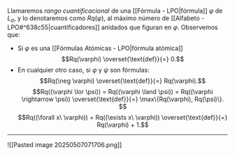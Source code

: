 Llamaremos _rango cuantificacional_ de una [[Fórmula - LPO|fórmula]] $\varphi$ de $L_{\sigma}$, y lo denotaremos como $Rq(\varphi)$, al máximo número de [[Alfabeto - LPO#^638c55|cuantificadores]] anidados que figuran en $\varphi$.
Observemos que:
- Si $\varphi$ es una [[Fórmulas Atómicas - LPO|fórmula atómica]]        $$Rq(\varphi) \overset{\text{def}}{=} 0.$$
- En cualquier otro caso, si $\varphi$ y $\psi$ son fórmulas:
    $$Rq(\neg \varphi) \overset{\text{def}}{=} Rq(\varphi).$$ $$Rq((\varphi \lor \psi)) = Rq((\varphi \land \psi)) = Rq((\varphi \rightarrow \psi)) \overset{\text{def}}{=} \max\{Rq(\varphi), Rq(\psi)\}. $$
    $$Rq((\forall x\ \varphi)) = Rq((\exists x\ \varphi)) \overset{\text{def}}{=} Rq(\varphi) + 1.$$
***
![[Pasted image 20250507071706.png]]